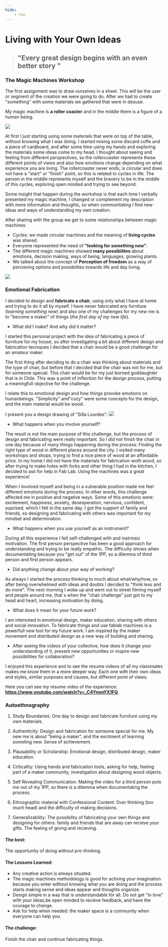 ```yaml
---
hide:
    - toc
---
```


# Living with Your Own Ideas

> ## "Every great design begins with an even better story "


### The Magic Machines Workshop

The first assignment was to draw ourselves in a sheet. This will be the user or segment of the creation we were going to do. After we had to create "something" with some materials we gathered that were in desuse. 

My magic machine is **a roller coaster** and in the middle there is a figure of a human being.

![](../images/week5/rollercoaster.jpg)

At first I just starting using some materials that were on top of the table, without knowing what I was doing. I started mixing some discard coffe and a piece of cardboard, and after some time using my hands and exploring the materials some ideas come to my head. I thought about seeing and feeling from different perspectives, so the rollercoaster represents these different points of views and also how emotions change depending on what experience you are living. The rollercoaster never ends, is circular and does not have a "start" or "finish" point, so this is related to cycles in life. The person in the middle represents myself and the bravery to be in the middle of this cycles, exploring open minded and trying to see beyond. 

Some insight that happen during the workshop is that each time I verbally presented my magic machine, I changed or complement my description with more information and thoughts, so when communitating I find new ideas and ways of understanding my own creation. 

After sharing with the group we get to some relationships between magic machines:
- Cycles: we made circular machines and the meaning of **living cycles** was shared.
- Everyone represented the need of **"looking for something new"**.
- The different magic machines showed **many possibilites** about emotions, decision making, ways of being, languages, growing plants. 
- We talked about the concept of **Perception of freedom** as a way of percieving options and possibilites towards life and day living. 

![](../images/week5/grupomagicmachines.jpg)

### Emotional Fabrication

I decided to design and **fabricate a chair**, using only what I have at home and trying to do it all by myself. I have never fabricated any furniture (*learning something new*) and also one of my challenges for my new me is to "become a maker" of things (*the first day of my new life*).

- What did I make? And why did it matter?

I started this personal project with the idea of fabricating a piece of furniture for my house, so after investigating a bit about different design and fabrication tecniques I decided that a chair would be a good challenge for an amateur maker.

The first thing after deciding to do a chair was thinking about materials and the type of chair, but before that I decided that the chair was not for me, but for someone special. This chair would be for my just borned goddaughter that is in Chile. This was a point of inflection for the design process, putting a meaningfull objective for the challenge.

I relate this to emotional design and how things provoke emotions on humanbeings. "Simplicity" and"cozy" were some concepts for the design, and the main material would be wood. 

I present you a design drawing of "Silla Lourdes":
![](../images/week5/dibujosilla.jpg)

- What happens when you involve yourself?

The result is not the main purpose of this challenge, but the process of design and fabricating were really important. So I did not finish the chair in one day because of many things happening during the process: Finding the right type of wood in different places around the city. I visited many workshops and shops, trying to find a nice piece of wood at an affordable price. 
In my home I did not have the materials for fabrication woth wood, so after trying to make holes with forks and other thing I had in the kitchen, I decided to ask for help in Fab Lab. Using the machines was a great experience! 

When I involved myself and being in a vulnerable position made me feel different emotions during the process. In other words, this challenge affected me in positive and negative ways. Some of this emotions were: excitement, happiness, anxiety, desesperation, nervious, confident, suprised, which I felt in the same day. I got the support of family and friends, so designing and fabricating with others was important for my mindset and determination. 

- What happens when you use yourself as an instrument?

During all this experience I felt self-challenged with and instrinsic motivation. The first person perspective has been a good approach for understanding and trying to be really empathic. 
The difficulty shows when documentating because you "get out" of the 1PP, so a dilemma of third person and first person appears. 

- Did anything change about your way of working?

As always I started the process thinking to much about what/why/how, so after being overwhelmed with ideas and doubts I decided to "think less and do more". The next morning I woke up and went out to street filming myself and people around me, that´s when the "chair challenge" just got to my head and heart, increasing motivation by doing.

- What does it mean for your future work?

I am interested in emotional design, maker education, sharing with others and social innovation. To fabricate things and use fablab machines is a powerfull new tool for my future work. I am inspired by the maker movement and distributed design as a new way of building and sharing. 

- After seeing the videos of your collective, how does it change your understanding of it, present new opportunities or inspire new possibilities for collaboration?

I enjoyed this experience and to see the resume videos of all my classmates makes me know them in a more deeper way. Each one with their own ideas and styles, similar purposes and causes, but different point of views. 

Here you can see my resume video of the experience: **<https://www.youtube.com/watch?v=_C4YmmYX1FQ>**


### Autoethnography

1. Study Boundaries:
One day to design and fabricate furniture using my own materials.

2. Authenticity:
Design and fabrication for someone special for me. My new me is about "being a maker", and the excitment of learning someting new. Sense of achievement.

3. Plausability or Scholarship:
Emotional design, distributed design, maker education.

4. Criticality:
Using hands and fabrication tools, asking for help, feeling part of a maker community, investigation about designing wood objects.

5. Self Revealing Communication:
Making the video for a third person puts me out of my 1PP, so there is a dilemma when documentating the process. 

6. Ethnographic material with Confessional Content:
Over thinking (too much head) and the difficulty of making decisions. 

7. Generalizability:
The possibility of fabricating your own things and designing for others: family and friends that are away can recieve your gifts. The feeling of giving and recieving.


#### The best: 
The opportunity of doing without pre-thinking. 

#### The Lessons Learned:
- Any creative action is always situated.
- The magic machines methodology is good for activing your imagination because you enter without knowing what you are doing and the process starts making sense and ideas appear and thoughts organize.
- Design simple in a way that is understandable for all. Do not get "in love" with your ideas,be open minded to recieve feedback, and have the courage to change.
- Ask for help when needed: the maker space is a community when everyone can help you. 

#### The challenge:
Finish the chair and continue fabricating things.











